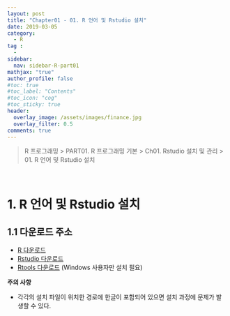 ```yaml
---
layout: post
title: "Chapter01 - 01. R 언어 및 Rstudio 설치"
date: 2019-03-05
category:
  - R
tag :
  -
sidebar:
  nav: sidebar-R-part01
mathjax: "true"
author_profile: false
#toc: true
#toc_label: "Contents"
#toc_icon: "cog"
#toc_sticky: true
header:
  overlay_image: /assets/images/finance.jpg
  overlay_filter: 0.5
comments: true
---
```

> R 프로그래밍 > PART01. R 프로그래밍 기본 > Ch01. Rstudio 설치 및 관리 > 01. R 언어 및 Rstudio 설치

<br>

# 1. R 언어 및 Rstudio 설치

## 1.1 다운로드 주소

- [R 다운로드](https://www.r-project.org/)
- [Rstudio 다운로드](https://www.rstudio.com)
- [Rtools 다운로드](https://cran.r-project.org/bin/windows/Rtools) (Windows 사용자만 설치 필요)

**주의 사항**

- 각각의 설치 파일이 위치한 경로에 한글이 포함되어 있으면 설치 과정에 문제가 발생할 수 있다.

<br><br>
